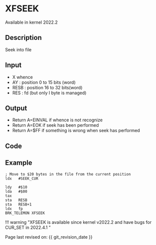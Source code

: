 # XFSEEK

Available in kernel 2022.2

## Description

Seek into file

## Input

* X whence
* AY : position 0 to 15 bits (word)
* RESB : position 16 to 32 bits(word)
* RES : fd (but only I byte is managed)

## Output

* Return A=EINVAL if whence is not recognize
* Return A=EOK if seek has been performed
* Return A=$FF if something is wrong when seek has performed

## Code

## Example

``` ca65
; Move to $20 bytes in the file from the current position
ldx   #SEEK_CUR

ldy   #$10
lda   #$00
tax
sta   RESB
sta   RESB+1
ldx   fp
BRK_TELEMON XFSEEK

```



!!! warning "XFSEEK is available since kernel v2022.2 and have bugs for CUR_SET in 2022.4.1 "

Page last revised on: {{ git_revision_date }}
